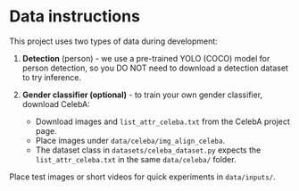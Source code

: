 # Data instructions

This project uses two types of data during development:

1. **Detection** (person) - we use a pre-trained YOLO (COCO) model for person detection, so you DO NOT need to download a detection dataset to try inference.

2. **Gender classifier (optional)** - to train your own gender classifier, download CelebA:
   - Download images and `list_attr_celeba.txt` from the CelebA project page.
   - Place images under `data/celeba/img_align_celeba`.
   - The dataset class in `datasets/celeba_dataset.py` expects the `list_attr_celeba.txt` in the same `data/celeba/` folder.

Place test images or short videos for quick experiments in `data/inputs/`.